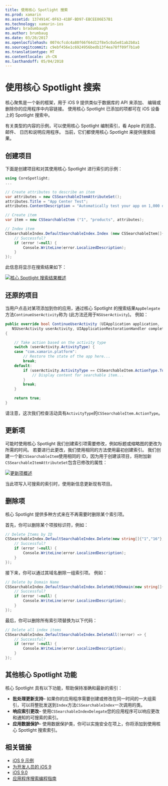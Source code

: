 ```yaml
---
title: 使用核心 Spotlight 搜索
ms.prod: xamarin
ms.assetid: 1374914C-0F63-41BF-BD97-EBCEE86E57B1
ms.technology: xamarin-ios
author: bradumbaugh
ms.author: brumbaug
ms.date: 03/20/2017
ms.openlocfilehash: 0074cfcdc4a80f66f64d12f8e5c0a5e81ab2b8a1
ms.sourcegitcommit: c9ebf456e1c6924956bedb13f4ea78ff09f7b1a0
ms.translationtype: MT
ms.contentlocale: zh-CN
ms.lasthandoff: 05/04/2018
---
```

# <a name="search-with-core-spotlight"></a>使用核心 Spotlight 搜索

核心聚焦是一个新的框架，用于 iOS 9 提供类似于数据库的 API 来添加、 编辑或删除你的应用程序中内容链接。 使用核心 Spotlight 已添加的项都可在 iOS 设备上的 Spotlight 搜索中。

有关类型的内容的示例，可以使用核心 Spotlight 编制索引，看 Apple 的消息、 邮件、 日历和说明应用程序。 当前，它们都使用核心 Spotlight 来提供搜索结果。

## <a name="creating-an-item"></a>创建项目

下面是创建项目和对其使用核心 Spotlight 进行索引的示例：

```csharp
using CoreSpotlight;
...

// Create attributes to describe an item
var attributes = new CSSearchableItemAttributeSet();
attributes.Title = "App Center Test";
attributes.ContentDescription = "Automatically test your app on 1,000 devices in the cloud.";

// Create item
var item = new CSSearchableItem ("1", "products", attributes);

// Index item
CSSearchableIndex.DefaultSearchableIndex.Index (new CSSearchableItem[]{ item }, (error) => {
    // Successful?
    if (error !=null) {
        Console.WriteLine(error.LocalizedDescription);
    }
});
```

此信息将显示在搜索结果如下：

[![](corespotlight-images/corespotlight01.png "核心 Spotlight 搜索结果概述")](corespotlight-images/corespotlight01.png#lightbox)

## <a name="restoring-an-item"></a>还原的项目

当用户点击对某项添加到你的应用，通过核心 Spotlight 的搜索结果`AppDelegate`方法`ContinueUserActivity`称为 (此方法还用于`NSUserActivity`)。 例如：

```csharp
public override bool ContinueUserActivity (UIApplication application,
   NSUserActivity userActivity, UIApplicationRestorationHandler completionHandler)
{

    // Take action based on the activity type
    switch (userActivity.ActivityType) {
    case "com.xamarin.platform":
        // Restore the state of the app here...
        break;
    default:
        if (userActivity.ActivityType == CSSearchableItem.ActionType.ToString ()) {
            // Display content for searchable item...
        }
        break;
    }

    return true;
}
```

请注意，这次我们检查活动具有`ActivityType`的`CSSearchableItem.ActionType`。

## <a name="updating-an-item"></a>更新项

可能时使用核心 Spotlight 我们创建索引项需要修改，例如标题或缩略图的更改为所需的时间。 若要进行此更改，我们使用相同的方法使用最初创建索引。
我们创建一个新`CSSearchableItem`使用相同的 ID，因为用于创建该项目，将附加新`CSSearchableItemAttributeSet`包含已修改的属性：

[![](corespotlight-images/corespotlight02.png "更新项概述")](corespotlight-images/corespotlight02.png#lightbox)

当此项写入可搜索的索引时，使用新信息更新现有项目。

## <a name="deleting-an-item"></a>删除项

核心 Spotlight 提供多种方式来在不再需要时删除某个索引项。

首先，你可以删除某个项按标识符，例如：

```csharp
// Delete Items by ID
CSSearchableIndex.DefaultSearchableIndex.Delete(new string[]{"1","16"},(error) => {
    // Successful?
    if (error !=null) {
        Console.WriteLine(error.LocalizedDescription);
    }
});
```

接下来，你可以通过其域名删除一组索引项。 例如：

```csharp
// Delete by Domain Name
CSSearchableIndex.DefaultSearchableIndex.DeleteWithDomain(new string[]{"domain-name"},(error) => {
    // Successful?
    if (error !=null) {
        Console.WriteLine(error.LocalizedDescription);
    }
});
```

最后，你可以删除所有索引项替换为以下代码：

```csharp
// Delete all index items
CSSearchableIndex.DefaultSearchableIndex.DeleteAll((error) => {
    // Successful?
    if (error !=null) {
        Console.WriteLine(error.LocalizedDescription);
    }
});
```
## <a name="additional-core-spotlight-features"></a>其他核心 Spotlight 功能

核心 Spotlight 具有以下功能，帮助保持准确和最新的索引：

- **批处理更新支持**– 如果你的应用程序需要创建或修改在同一时间的一大组索引，可以将整批发送到`Index`方法`CSSearchableIndex`一次调用的类。
- **响应索引更改**– 使用`CSSearchableIndexDelegate`您的应用程序可以响应更改和通知的可搜索的索引。
- **应用数据保护**– 使用数据保护类，你可以实施安全在项上，你将添加到使用核心 Spotlight 搜索索引。



## <a name="related-links"></a>相关链接

- [iOS 9 示例](https://developer.xamarin.com/samples/ios/iOS9/)
- [为开发人员的 iOS 9](https://developer.apple.com/ios/pre-release/)
- [iOS 9.0](https://developer.apple.com/library/prerelease/ios/releasenotes/General/WhatsNewIniOS/Articles/iOS9.html)
- [应用程序搜索编程指南](https://developer.apple.com/library/prerelease/ios/documentation/General/Conceptual/AppSearch/index.html#//apple_ref/doc/uid/TP40016308)
